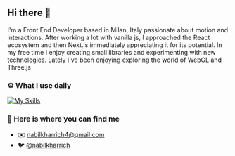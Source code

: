 ## Hi there 👋

I'm a Front End Developer based in Milan, Italy passionate about motion and interactions. After working a lot with vanilla js, I approached the React ecosystem and then Next.js immediately appreciating it for its potential. In my free time I enjoy creating small libraries and experimenting with new technologies. Lately I've been enjoying exploring the world of WebGL and Three.js

### ⚙️ What I use daily
[![My Skills](https://skillicons.dev/icons?i=js,react,nextjs,html,pug,css,sass,git)](https://skillicons.dev)

### 🔭 Here is where you can find me
- ✉️ nabilkharrich4@gmail.com
- 🐦 [@nabilkharrich](https://twitter.com/nabilkharrich)
